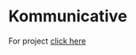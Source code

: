 # Kommunicative

For project [click here](https://github.com/siddharthreddyarutla/AI-Enabled-FinTech-B2B-Invoice-Management-application-)

